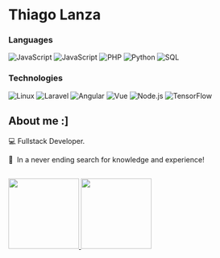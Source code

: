 # Thiago Lanza

### Languages

 ![JavaScript](https://img.shields.io/badge/-TypeScript-000?&logo=TypeScript) ![JavaScript](https://img.shields.io/badge/-JavaScript-000?&logo=JavaScript) ![PHP](https://img.shields.io/badge/-PHP-000?&logo=PHP) ![Python](https://img.shields.io/badge/-Python-000?&logo=Python) ![SQL](https://img.shields.io/badge/-SQL-000?&logo=MySQL) 
 
### Technologies
![Linux](https://img.shields.io/badge/-Linux-000?&logo=Linux&logoColor=bbb) ![Laravel](https://img.shields.io/badge/-Laravel-000?&logo=Laravel) ![Angular](https://img.shields.io/badge/-Angular-000?&logo=Angular&logoColor=red) ![Vue](https://img.shields.io/badge/-VueJs-000?&logo=vue.js)  ![Node.js](https://img.shields.io/badge/-Node.js-000?&logo=node.js)  ![TensorFlow](https://img.shields.io/badge/-Ionic-000?&logo=Ionic)



## About me :]
:computer: Fullstack Developer.

:metal:&nbsp; In a never ending search for knowledge and experience!

## 
<a href="https://www.adamalston.com/">
  <img height="140px" src="https://github-readme-stats.vercel.app/api?username=lanzath&hide_title=false&hide_border=true&show_icons=true&include_all_commits=true&count_private=true&line_height=25&theme=tokyonight" />
  <img height="140px" src="https://github-readme-stats.vercel.app/api/top-langs/?username=lanzath&hide=html,css,scss,handlebars,hack,nunjucks,blade&hide_title=false&hide_border=true&layout=compact&langs_count=5&theme=tokyonight" />
</a>
